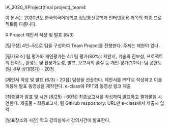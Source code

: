 IA_2020_XProject(final project)_team4

이 문서는 2020년도 한국외국어대학교 정보통신공학과 인터넷응용 과목의 최종 프로젝트를 다룹니다.

X Project 제안서 작성 및 발표 (6/3)

[팀구성]
4인~5으로 팀을 구성하여 Team Project를 진행한다. 주제는 제한이 없다.

[평가요소]
팀 평가와 개인평가는 4:1
팀 평가(80%): 제안서, 기술의 진보성, 프로젝트의 난이도, 완성도 및 활용가능성, 발표, 보고서의 품질 등
개인 평가(20%): 팀 공헌도 (팀 내부 상대평가) - 20점

[제안서 작성 및 발표 (6/3) - 20점]
팀장을 선출한다.
제안서를 PPT로 작성하고 이를 이용해 발표 동영상을 제작한다.
e-class에 PPT와 동영상 링크 제출

[최종결과 발표 및 시연 (6/25) - 60점]
최종보고서를 작성하여 발표하고 결과물을 시연한다.
제출물 - 최종보고서, 팀 GitHub respository: URL만 e-class에서 제출시 입력

[발표장소와 시간]
학교 강의실에서 강의시간에 발표한다.
